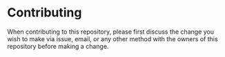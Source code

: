 # Contributing

When contributing to this repository, please first discuss the change you wish to make via issue, email, or any other method with the owners of this repository before making a change.
